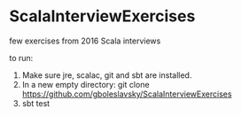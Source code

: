 # ScalaInterviewExercises
few exercises from 2016 Scala interviews


to run:
1. Make sure jre, scalac, git and sbt are installed.
2. In a new empty directory:
    git clone https://github.com/gboleslavsky/ScalaInterviewExercises
3. sbt test
